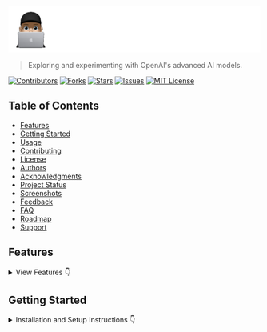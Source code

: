 ![Banner](https://github.com/harehimself/hare_openai-lab/blob/80ae179315c6a0e62ae48e7a338b48fc64c4c8f8/Hare_OpenAI-Lab.png)
> Exploring and experimenting with OpenAI's advanced AI models.

[![Contributors](https://img.shields.io/github/contributors/yourusername/reponame)](https://github.com/yourusername/reponame/graphs/contributors)
[![Forks](https://img.shields.io/github/forks/yourusername/reponame)](https://github.com/yourusername/reponame/network/members)
[![Stars](https://img.shields.io/github/stars/yourusername/reponame)](https://github.com/yourusername/reponame/stargazers)
[![Issues](https://img.shields.io/github/issues/yourusername/reponame)](https://github.com/yourusername/reponame/issues)
[![MIT License](https://img.shields.io/github/license/yourusername/reponame)](https://github.com/yourusername/reponame/blob/main/LICENSE)

## Table of Contents
- [Features](#features)
- [Getting Started](#getting-started)
- [Usage](#usage)
- [Contributing](#contributing)
- [License](#license)
- [Authors](#authors)
- [Acknowledgments](#acknowledgments)
- [Project Status](#project-status)
- [Screenshots](#screenshots)
- [Feedback](#feedback)
- [FAQ](#faq)
- [Roadmap](#roadmap)
- [Support](#support)

## Features
<details>
<summary>View Features 👇</summary>

    - 🚀 Feature 1
    - 💡 Feature 2
    - 🌐 Feature 3

</details>


## Getting Started
<details>
<summary>Installation and Setup Instructions 👇</summary>

### Prerequisites
- Prerequisite 1
- Prerequisite 2

### Installation
To install and set up the project, follow these steps:

1. Clone the repository:
        ```bash
        git clone https://github.com/yourusername/reponame.git
        cd reponame
        ```

2. Install the required dependencies:
    ###### For Node.js projects
        ```bash
        npm install
        ```
   
   ###### For Python projects
        ```bash
        pip install -r requirements.txt
        ```
   
   ####### 📒 Adjust the command according to your project's technology stack.

4. Set up the environment (if needed):
   ###### Copy the example environment file and make the required changes
        ```bash
        cp .env.example .env
        ```
   
5. Run the application:
   ###### For web applications, for example
        ```bash
        npm start
        ```
   
   ###### For Python script
        ```bash
        python script.py
        ```
   
   ###### Hope you enjoy building! 🚀
